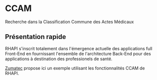 # CCAM
Recherche dans la Classification Commune des Actes Médicaux

## Présentation rapide
RHAPI s'inscrit totalement dans l'émergence actuelle des applications full Front-End en fournissant l'ensemble de l'architecture Back-End pour des applications à destination des professionels de santé.

[Zumatec](www.zumatec.com) propose ici un exemple utilisant les fonctionnalités CCAM de RHAPI.
